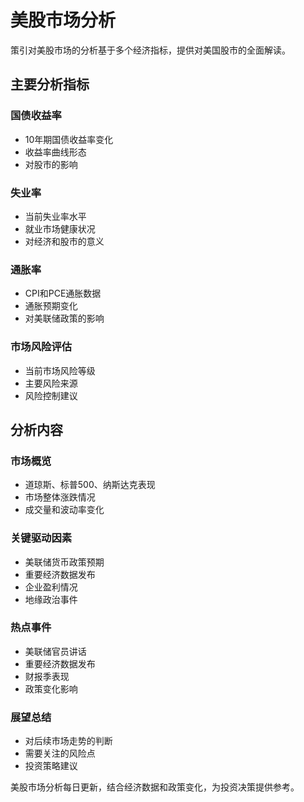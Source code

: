 # 美股市场分析

策引对美股市场的分析基于多个经济指标，提供对美国股市的全面解读。

## 主要分析指标

### 国债收益率
- 10年期国债收益率变化
- 收益率曲线形态
- 对股市的影响

### 失业率
- 当前失业率水平
- 就业市场健康状况
- 对经济和股市的意义

### 通胀率
- CPI和PCE通胀数据
- 通胀预期变化
- 对美联储政策的影响

### 市场风险评估
- 当前市场风险等级
- 主要风险来源
- 风险控制建议

## 分析内容

### 市场概览
- 道琼斯、标普500、纳斯达克表现
- 市场整体涨跌情况
- 成交量和波动率变化

### 关键驱动因素
- 美联储货币政策预期
- 重要经济数据发布
- 企业盈利情况
- 地缘政治事件

### 热点事件
- 美联储官员讲话
- 重要经济数据发布
- 财报季表现
- 政策变化影响

### 展望总结
- 对后续市场走势的判断
- 需要关注的风险点
- 投资策略建议

美股市场分析每日更新，结合经济数据和政策变化，为投资决策提供参考。